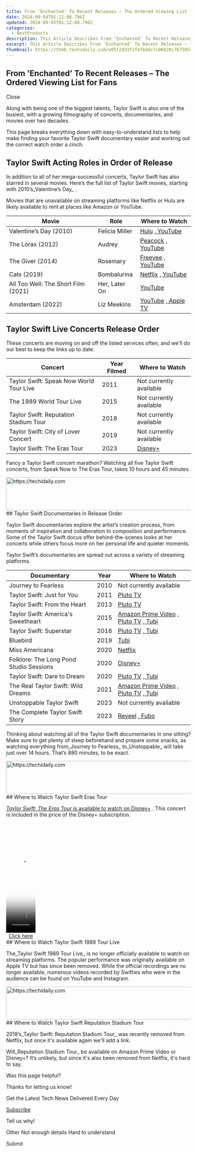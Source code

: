 ```yaml
---
title: From 'Enchanted' To Recent Releases – The Ordered Viewing List for Fans
date: 2024-09-04T01:12:08.796Z
updated: 2024-09-05T01:12:08.796Z
categories:
  - BestProducts
description: This Article Describes From 'Enchanted' To Recent Releases – The Ordered Viewing List for Fans
excerpt: This Article Describes From 'Enchanted' To Recent Releases – The Ordered Viewing List for Fans
thumbnail: https://thmb.techidaily.com/e05f2d33f2fefb8dc7c06028c76750542668dde0166f66e5a57d5c818d2809aa.jpg
---
```


## From 'Enchanted' To Recent Releases – The Ordered Viewing List for Fans

Close 

 Along with being one of the biggest talents, Taylor Swift is also one of the busiest, with a growing filmography of concerts, documentaries, and movies over two decades.

 This page breaks everything down with easy-to-understand lists to help make finding your favorite Taylor Swift documentary easier and working out the correct watch order a cinch.  

##  Taylor Swift Acting Roles in Order of Release 

 In addition to all of her mega-successful concerts, Taylor Swift has also starred in several movies. Here’s the full list of Taylor Swift movies, starting with 2010’s_Valentine’s Day_ .

 Movies that are unavailable on streaming platforms like Netflix or Hulu are likely available to rent at places like Amazon or YouTube.

| **Movie**                           | **Role**       | **Where to Watch**                                                                                                                                                                                                             |
| ----------------------------------- | -------------- | ------------------------------------------------------------------------------------------------------------------------------------------------------------------------------------------------------------------------------ |
| Valentine’s Day (2010)              | Felicia Miller | [ Hulu](https://www.hulu.com/movie/030c1fc1-5bc9-4667-926d-778bc512b2af) ,[ YouTube](https://www.youtube.com/watch?v=Nmwz3R%5FlT7I)                                                                                            |
| The Lorax (2012)                    | Audrey         | [ Peacock](https://www.peacocktv.com/watch/asset/movies/dr.-seuss-the-lorax/e0f8ebb6-fd78-354d-b071-f1eeed863e91) ,[ YouTube](https://www.youtube.com/watch?v=HVi6jOfxG4M)                                                     |
| The Giver (2014)                    | Rosemary       | [ Freevee](https://www.amazon.com/gp/video/detail/0LXZONXW0VJYXW84R1A640CV9S/?tag=lifewire-onsite-prod-20&ascsubtag=8575589%7Cn5daf7556c3aa483f875268f13c8c5ee517%7C) ,[ YouTube](https://www.youtube.com/watch?v=OcsLAVRCAlM) |
| Cats (2019)                         | Bombalurina    | [ Netflix](https://www.netflix.com/watch/81140928) ,[ YouTube](https://www.youtube.com/watch?v=gPpTEm478b4)                                                                                                                    |
| All Too Well: The Short Film (2021) | Her, Later On  | [ YouTube](https://www.youtube.com/watch?v=tollGa3S0o8)                                                                                                                                                                        |
| Amsterdam (2022)                    | Liz Meekins    | [ YouTube](https://www.youtube.com/watch?v=XxER3qZ8lBg) ,[ Apple TV](https://tv.apple.com/us/movie/amsterdam/umc.cmc.1ddrci9dbo73nxfmqenqakk9l)                                                                                |

##  Taylor Swift Live Concerts Release Order 

 These concerts are moving on and off the listed services often, and we'll do our best to keep the links up to date.

| **Concert**                             | **Year Filmed** | **Where to Watch**                                                                                    |
| --------------------------------------- | --------------- | ----------------------------------------------------------------------------------------------------- |
| Taylor Swift: Speak Now World Tour Live | 2011            | Not currently available                                                                               |
| The 1989 World Tour Live                | 2015            | Not currently available                                                                               |
| Taylor Swift: Reputation Stadium Tour   | 2018            | Not currently available                                                                               |
| Taylor Swift: City of Lover Concert     | 2019            | Not currently available                                                                               |
| Taylor Swift: The Eras Tour             | 2023            | [ Disney+](https://www.disneyplus.com/movies/taylor-swift-the-eras-tour-taylors-version/OHLx94HKtS6X) |

 Fancy a Taylor Swift concert marathon? Watching all five Taylor Swift concerts, from Speak Now to The Eras Tour, takes 10 hours and 45 minutes.

<!-- affiliate ads begin -->
<a href="https://appsumo.8odi.net/c/5597632/2105864/7443" target="_top" id="2105864">
  <img src="//a.impactradius-go.com/display-ad/7443-2105864" border="0" alt="https://techidaily.com" width="728" height="90"/>
</a>
<img height="0" width="0" src="https://appsumo.8odi.net/i/5597632/2105864/7443" style="position:absolute;visibility:hidden;" border="0" />
<!-- affiliate ads end -->
##  Taylor Swift Documentaries in Release Order 

 Taylor Swift documentaries explore the artist’s creation process, from moments of inspiration and collaboration to composition and performance. Some of the Taylor Swift docus offer behind-the-scenes looks at her concerts while others focus more on her personal life and quieter moments.

 Taylor Swift’s documentaries are spread out across a variety of streaming platforms.  

| **Documentary**                         | **Year** | **Where to Watch**                                                                                                                                                                                                                                                                                                                                                                                                                                                                                                                                                                                                                                                                                                                                                                                                         |
| --------------------------------------- | -------- | -------------------------------------------------------------------------------------------------------------------------------------------------------------------------------------------------------------------------------------------------------------------------------------------------------------------------------------------------------------------------------------------------------------------------------------------------------------------------------------------------------------------------------------------------------------------------------------------------------------------------------------------------------------------------------------------------------------------------------------------------------------------------------------------------------------------------- |
| Journey to Fearless                     | 2010     | Not currently available                                                                                                                                                                                                                                                                                                                                                                                                                                                                                                                                                                                                                                                                                                                                                                                                    |
| Taylor Swift: Just for You              | 2011     | [ Pluto TV](https://pluto.tv/en/on-demand/movies/taylor-swift-just-for-you-2018-1-1/details)                                                                                                                                                                                                                                                                                                                                                                                                                                                                                                                                                                                                                                                                                                                               |
| Taylor Swift: From the Heart            | 2013     | [ Pluto TV](https://pluto.tv/en/on-demand/movies/59111b48c0ac8380b3d1c0bb)                                                                                                                                                                                                                                                                                                                                                                                                                                                                                                                                                                                                                                                                                                                                                 |
| Taylor Swift: America's Sweetheart      | 2015     | [ Amazon Prime Video](https://www.amazon.com/Taylor-Swift-Sweetheart-Dan-Wooton/dp/B07D6YRTHW?tag=lifewire-onsite-prod-20&ascsubtag=8575589%7Cn5daf7556c3aa483f875268f13c8c5ee517%7C) ,[ Pluto TV](https://pluto.tv/en/search/details/movies/5bc75bea3cc88f8b8059e1b8) ,[ Tubi](https://tubitv.com/movies/456000/taylor-swift-america-s-sweetheart)                                                                                                                                                                                                                                                                                                                                                                                                                                                                        |
| Taylor Swift: Superstar                 | 2016     | [ Pluto TV](https://pluto.tv/en/search/details/movies/5c4250ac5099ad3c4bff1e46) ,[ Tubi](https://tubitv.com/movies/455974/taylor-swift-superstar)                                                                                                                                                                                                                                                                                                                                                                                                                                                                                                                                                                                                                                                                          |
| Bluebird                                | 2019     | [ Tubi](https://tubitv.com/movies/581243/bluebird)                                                                                                                                                                                                                                                                                                                                                                                                                                                                                                                                                                                                                                                                                                                                                                         |
| Miss Americana                          | 2020     | [ Netflix](https://www.netflix.com/title/81028336)                                                                                                                                                                                                                                                                                                                                                                                                                                                                                                                                                                                                                                                                                                                                                                         |
| Folklore: The Long Pond Studio Sessions | 2020     | [ Disney+](https://www.disneyplus.com/movies/folklore-the-long-pond-studio-sessions/3Xlc0EjKtKpp)                                                                                                                                                                                                                                                                                                                                                                                                                                                                                                                                                                                                                                                                                                                          |
| Taylor Swift: Dare to Dream             | 2020     | [ Pluto TV](https://pluto.tv/en/search/details/movies/62b4ae6f04ca3000133343d0) ,[ Tubi](https://tubitv.com/movies/640980/taylor-swift-dare-to-dream)                                                                                                                                                                                                                                                                                                                                                                                                                                                                                                                                                                                                                                                                      |
| The Real Taylor Swift: Wild Dreams      | 2021     | [ Amazon Prime Video](https://www.amazon.com/Real-Taylor-Swift-Wild-Dreams/dp/B09KHPBS7J/ref=sr%5F1%5F2?crid=3GI6L4880FSYS&dib=eyJ2IjoiMSJ9.-rkE-yKcw%5FCpjf59DdBrTA3bKk-VFc3FAkb6nh-1ExUrrEEgtnMDSLCDeTBMwGsnPJLSv5Wlio6AR4XL2r3%5FnFmQj0I5zk6PWs%5F6GJhtB%5FCPYsQ%5Fqm-IyFBaUq673i0TM%5FvBKT9GlShyndmvxifaqfHdty-FAdYa3okvIr8BNDMpW7Bw2wxPatna1Ortjw%5F0XY2KmC16FK7BAvo5JgAYBYa0itPcdH2lVHEEFw%5FeRt0.P31QlMAR9pZ6xGw9pCY7fjVhhclz72d7wIilN0totEI&dib%5Ftag=se&keywords=wild+dreams&qid=1712386925&s=instant-video&sprefix=wild+dream%2Cinstant-video%2C107&sr=1-2&tag=lifewire-onsite-prod-20&ascsubtag=8575589%7Cn5daf7556c3aa483f875268f13c8c5ee517%7C) ,[ Pluto TV](https://pluto.tv/en/search/details/movies/636ec74bdf7dfa0013503acd) ,[ Tubi](https://tubitv.com/movies/645250/the-real-taylor-swift-wild-dreams) |
| Unstoppable Taylor Swift                | 2023     | Not currently available                                                                                                                                                                                                                                                                                                                                                                                                                                                                                                                                                                                                                                                                                                                                                                                                    |
| The Complete Taylor Swift Story         | 2023     | [ Reveel](https://reveel.net/programs/1302645/1302645) ,[ Fubo](https://www.fubo.tv/welcome/program/SH049384150000/the-complete-taylor-swift-story)                                                                                                                                                                                                                                                                                                                                                                                                                                                                                                                                                                                                                                                                        |

 Thinking about watching all of the Taylor Swift documentaries in one sitting? Make sure to get plenty of sleep beforehand and prepare some snacks, as watching everything from_Journey to Fearless_ to_Unstoppable_ will take just over 14 hours. That’s 880 minutes, to be exact.

<!-- affiliate ads begin -->
<a href="https://appsumo.8odi.net/c/5597632/2082539/7443" target="_top" id="2082539">
  <img src="//a.impactradius-go.com/display-ad/7443-2082539" border="0" alt="https://techidaily.com" width="728" height="90"/>
</a>
<img height="0" width="0" src="https://appsumo.8odi.net/i/5597632/2082539/7443" style="position:absolute;visibility:hidden;" border="0" />
<!-- affiliate ads end -->
##  Where to Watch Taylor Swift Eras Tour 

[ _Taylor Swift: The Eras Tour_ is available to watch on Disney+](https://www.disneyplus.com/browse/entity-48f31304-ed30-47af-8c7e-83f825129b10) . This concert is included in the price of the Disney+ subscription.

<!-- affiliate ads begin -->
<span id="1977023">
					<video width="80" height="300" style="cursor:pointer"
           poster="//a.impactradius-go.com/display-clicktoplayimage/1977023.png"
           onclick="if(!this.playClicked){this.play();this.setAttribute('controls',true);this.playClicked=true;}">
	   <source src="//a.impactradius-go.com/display-ad/22993-1977023">
	   <img src="//a.impactradius-go.com/display-clicktoplayimage/1977023.png" style="border: none; height: 100%; width: 100%; object-fit: contain">
	</video>
	<div style="width:80px;text-align:center"><a href="javascript:window.open(decodeURIComponent('https%3A%2F%2Fhomestyler.sjv.io%2Fc%2F5597632%2F1977023%2F22993'), '_blank');void(0);">Click here</a></div>
</span>
<img height="0" width="0" src="https://imp.pxf.io/i/5597632/1977023/22993" style="position:absolute;visibility:hidden;" border="0" />
<!-- affiliate ads end -->
##  Where to Watch Taylor Swift 1989 Tour Live 

 The_Taylor Swift 1989 Tour Live_ is no longer officially available to watch on streaming platforms. The popular performance was originally available on Apple TV but has since been removed. While the official recordings are no longer available, numerous videos recorded by Swifties who were in the audience can be found on YouTube and Instagram.  

<!-- affiliate ads begin -->
<a href="https://aligracehair.sjv.io/c/5597632/1959778/19272" target="_top" id="1959778">
  <img src="//a.impactradius-go.com/display-ad/19272-1959778" border="0" alt="https://techidaily.com" width="728" height="90"/>
</a>
<img height="0" width="0" src="https://aligracehair.sjv.io/i/5597632/1959778/19272" style="position:absolute;visibility:hidden;" border="0" />
<!-- affiliate ads end -->
##  Where to Watch Taylor Swift Reputation Stadium Tour 

 2018’s_Taylor Swift: Reputation Stadium Tour_ was recently removed from Netflix, but once it's available again we'll add a link.

 Will_Reputation Stadium Tour_ be available on Amazon Prime Video or Disney+? It’s unlikely, but since it's also been removed from Netflix, it's hard to say.

Was this page helpful?

Thanks for letting us know!

 Get the Latest Tech News Delivered Every Day

[ Subscribe ](https://www.lifewire.com/#) 

Tell us why!

 Other  Not enough details  Hard to understand 

 Submit 

<ins class="adsbygoogle"
     style="display:block"
     data-ad-format="autorelaxed"
     data-ad-client="ca-pub-7571918770474297"
     data-ad-slot="1223367746"></ins>



<ins class="adsbygoogle"
     style="display:block"
     data-ad-client="ca-pub-7571918770474297"
     data-ad-slot="8358498916"
     data-ad-format="auto"
     data-full-width-responsive="true"></ins>


